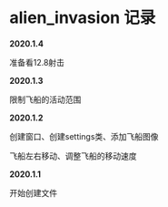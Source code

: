 # alien_invasion 记录

**2020.1.4**

准备看12.8射击

**2020.1.3**

限制飞船的活动范围

**2020.1.2**

创建窗口、创建settings类、添加飞船图像

飞船左右移动、调整飞船的移动速度

**2020.1.1**

开始创建文件





